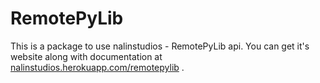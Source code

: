 # RemotePyLib

This is a package to use nalinstudios - RemotePyLib api. You can get it's website along with documentation at [nalinstudios.herokuapp.com/remotepylib](nalinstudios.herokuapp.com/remotepylib) .